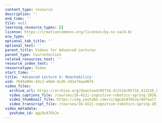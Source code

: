 ```yaml
---
content_type: resource
description: ''
end_time: ''
file: null
learning_resource_types: []
license: https://creativecommons.org/licenses/by-nc-sa/4.0/
ocw_type: ''
optional_tab_title: ''
optional_text: ''
parent_title: Videos for Advanced Lectures
parent_type: CourseSection
related_resources_text: ''
resource_index_text: ''
resourcetype: Video
start_time: ''
title: 'Advanced Lecture 5: Reachability'
uid: 76d4a09e-43c2-a9eb-4cd5-3d1ef4aa46f4
video_files:
  archive_url: https://archive.org/download/MIT16.412S16/MIT16_412S16_Lec5_Reachability_300k.mp4
  video_captions_file: /courses/16-412j-cognitive-robotics-spring-2016/069dd1ec3ccb5119b5879786d03e5125_qgL0cA7GkJo.vtt
  video_thumbnail_file: https://img.youtube.com/vi/qgL0cA7GkJo/default.jpg
  video_transcript_file: /courses/16-412j-cognitive-robotics-spring-2016/3745f624ffefcafe45775742a24c44f8_qgL0cA7GkJo.pdf
video_metadata:
  youtube_id: qgL0cA7GkJo
---
```

